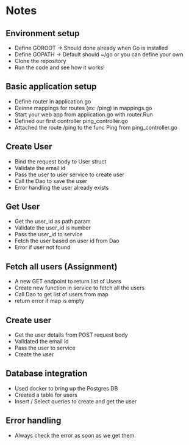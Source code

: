 # Notes

## Environment setup

- Define GOROOT -> Should done already when Go is installed
- Define GOPATH -> Default should ~/go or you can define your own
- Clone the repository
- Run the code and see how it works!

## Basic application setup

- Define router in application.go
- Deinne mappings for routes (ex: /ping) in mappings.go
- Start your web app from application.go with router.Run
- Defined our first controller ping_controller.go
- Attached the route /ping to the func Ping from ping_controller.go

## Create User

- Bind the request body to User struct
- Validate the email id
- Pass the user to user service to create user
- Call the Dao to save the user
- Error handling the user already exists

## Get User

- Get the user_id as path param
- Validate the user_id is number
- Pass the user_id to service
- Fetch the user based on user id from Dao
- Error if user not found

## Fetch all users (Assignment)

- A new GET endpoint to return list of Users
- Create new function in service to fetch all the users
- Call Dao to get list of users from map
- return error if map is empty

## Create user

- Get the user details from POST request body
- Validated the email id
- Pass the user to service
- Create the user

## Database integration

- Used docker to bring up the Postgres DB
- Created a table for users
- Insert / Select queries to create and get the user

## Error handling

- Always check the error as soon as we get them.
